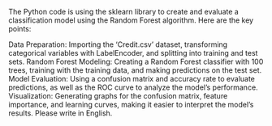 The Python code is using the sklearn library to create and evaluate a classification model using the Random Forest algorithm. Here are the key points:

Data Preparation: Importing the ‘Credit.csv’ dataset, transforming categorical variables with LabelEncoder, and splitting into training and test sets.
Random Forest Modeling: Creating a Random Forest classifier with 100 trees, training with the training data, and making predictions on the test set.
Model Evaluation: Using a confusion matrix and accuracy rate to evaluate predictions, as well as the ROC curve to analyze the model’s performance.
Visualization: Generating graphs for the confusion matrix, feature importance, and learning curves, making it easier to interpret the model’s results. Please write in English.
